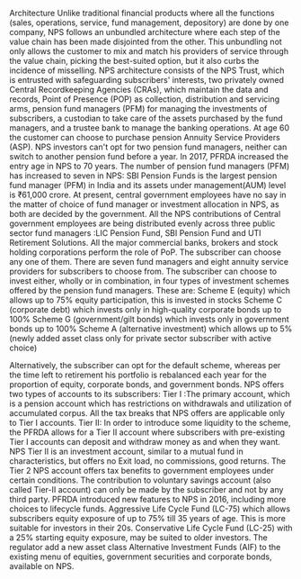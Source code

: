 Architecture
Unlike traditional financial products where all the functions (sales, operations, service, fund management, depository) are done by one company, NPS follows an unbundled architecture where each step of the value chain has been made disjointed from the other. This unbundling not only allows the customer to mix and match his providers of service through the value chain, picking the best-suited option, but it also curbs the incidence of misselling. NPS architecture consists of the NPS Trust, which is entrusted with safeguarding subscribers' interests, two privately owned Central Recordkeeping Agencies (CRAs), which maintain the data and records, Point of Presence (POP) as collection, distribution and servicing arms, pension fund managers (PFM) for managing the investments of subscribers, a custodian to take care of the assets purchased by the fund managers, and a trustee bank to manage the banking operations. At age 60 the customer can choose to purchase pension Annuity Service Providers (ASP). NPS investors can't opt for two pension fund managers, neither can switch to another pension fund before a year. In 2017, PFRDA increased the entry age in NPS to 70 years.
The number of pension fund managers (PFM) has increased to seven in NPS: SBI Pension Funds is the largest pension fund manager (PFM) in India and its assets under management(AUM) level is ₹61,000 crore. At present, central government employees have no say in the matter of choice of fund manager or investment allocation in NPS, as both are decided by the government. All the NPS contributions of Central government employees are being distributed evenly across three public sector fund managers :LIC Pension Fund, SBI Pension Fund and UTI Retirement Solutions. All the major commercial banks, brokers and stock holding corporations perform the role of PoP. The subscriber can choose any one of them. There are seven fund managers and eight annuity service providers for subscribers to choose from. The subscriber can choose to invest either, wholly or in combination, in four types of investment schemes offered by the pension fund managers. These are:
Scheme E (equity) which allows up to 75% equity participation, this is invested in stocks
Scheme C (corporate debt) which invests only in high-quality corporate bonds up to 100%
Scheme G (government/gilt bonds) which invests only in government bonds up to 100%
Scheme A (alternative investment) which allows up to 5% (newly added asset class only for private sector subscriber with active choice)

Alternatively, the subscriber can opt for the default scheme, whereas per the time left to retirement his portfolio is rebalanced each year for the proportion of equity, corporate bonds, and government bonds.
NPS offers two types of accounts to its subscribers:
Tier I :The primary account, which is a pension account which has restrictions on withdrawals and utilization of accumulated corpus. All the tax breaks that NPS offers are applicable only to Tier I accounts.
Tier II: In order to introduce some liquidity to the scheme, the PFRDA allows for a Tier II account where subscribers with pre-existing Tier I accounts can deposit and withdraw money as and when they want. NPS Tier II is an investment account, similar to a mutual fund in characteristics, but offers no Exit load, no commissions, good returns. The Tier 2 NPS account offers tax benefits to government employees under certain conditions.
The contribution to voluntary savings account (also called Tier-II account) can only be made by the subscriber and not by any third party.
PFRDA introduced new features to NPS in 2016, including more choices to lifecycle funds. Aggressive Life Cycle Fund (LC-75) which allows subscribers equity exposure of up to 75% till 35 years of age. This is more suitable for investors in their 20s. Conservative Life Cycle Fund (LC-25) with a 25% starting equity exposure, may be suited to older investors. The regulator add a new asset class Alternative Investment Funds (AIF) to the existing menu of equities, government securities and corporate bonds, available on NPS.